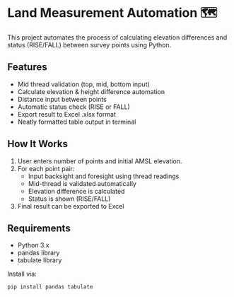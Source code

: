 # Land Measurement Automation 🗺️

This project automates the process of calculating elevation differences and status (RISE/FALL) between survey points using Python.

## Features

- Mid thread validation (top, mid, bottom input)
- Calculate elevation & height difference automation
- Distance input between points
- Automatic status check (RISE or FALL)
- Export result to Excel .xlsx format
- Neatly formatted table output in terminal

## How It Works

1. User enters number of points and initial AMSL elevation.
2. For each point pair:
   - Input backsight and foresight using thread readings
   - Mid-thread is validated automatically
   - Elevation difference is calculated
   - Status is shown (RISE/FALL)
3. Final result can be exported to Excel

## Requirements

- Python 3.x
- pandas library
- tabulate library

Install via:
```bash
pip install pandas tabulate
